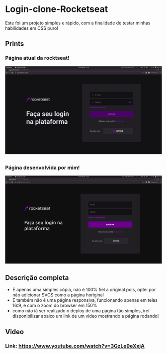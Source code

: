 # Login-clone-Rocketseat
Este foi um projeto simples e rápido, com a finalidade de testar minhas habilidades em CSS puro!

##

## Prints
### Página atual da rocktseat!

<div> <img src='./images/readme/Rocketseat-Login.png' alt=''/> </div>

##

### Página desenvolvida por mim!

<div><img src='./images/readme/Login-Clone.png' alt=''/> </div>

##

## Descrição completa
- É apenas uma simples cópia, não é 100% fiel a original pois, optei por não adicionar SVGS como a página horiginal
- E também não é uma página responsiva, funcionando apenas em telas 16:9, e com o zoom do browser em 150%
- como não iá ser realizado o deploy de uma página tão simples, irei disponibilizar abaixo um link de um video mostrando a página rodando!

## Video

### Link: https://www.youtube.com/watch?v=3GzLe9eXxjA